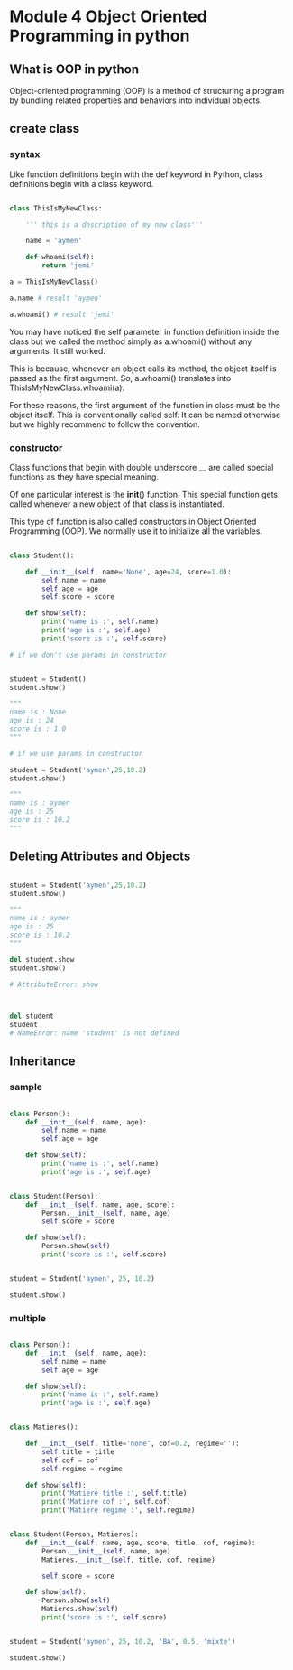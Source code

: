 # Module 4 Object Oriented Programming in python

## What is OOP in python

Object-oriented programming (OOP) is a method of structuring a program by bundling related properties and behaviors into individual objects.

## create class

### syntax

Like function definitions begin with the def keyword in Python, class definitions begin with a class keyword.

``` python

class ThisIsMyNewClass:

    ''' this is a description of my new class'''

    name = 'aymen'

    def whoami(self):
        return 'jemi'

a = ThisIsMyNewClass()

a.name # result 'aymen' 

a.whoami() # result 'jemi'

```

You may have noticed the self parameter in function definition inside the class but we called the method simply as a.whoami() without any arguments. It still worked.

This is because, whenever an object calls its method, the object itself is passed as the first argument. So, a.whoami() translates into ThisIsMyNewClass.whoami(a).

For these reasons, the first argument of the function in class must be the object itself. This is conventionally called self. It can be named otherwise but we highly recommend to follow the convention.

### constructor

Class functions that begin with double underscore __ are called special functions as they have special meaning.

Of one particular interest is the __init__() function. This special function gets called whenever a new object of that class is instantiated.

This type of function is also called constructors in Object Oriented Programming (OOP). We normally use it to initialize all the variables.

``` python

class Student():

    def __init__(self, name='None', age=24, score=1.0):
        self.name = name
        self.age = age
        self.score = score

    def show(self):
        print('name is :', self.name)
        print('age is :', self.age)
        print('score is :', self.score)

# if we don't use params in constructor


student = Student()
student.show()

"""
name is : None
age is : 24
score is : 1.0
"""

# if we use params in constructor

student = Student('aymen',25,10.2)
student.show()

"""
name is : aymen
age is : 25
score is : 10.2
"""

```

## Deleting Attributes and Objects

``` python

student = Student('aymen',25,10.2)
student.show()

"""
name is : aymen
age is : 25
score is : 10.2
"""

del student.show
student.show()

# AttributeError: show



del student
student
# NameError: name 'student' is not defined

```


## Inheritance

### sample

``` python

class Person():
    def __init__(self, name, age):
        self.name = name
        self.age = age

    def show(self):
        print('name is :', self.name)
        print('age is :', self.age)


class Student(Person):
    def __init__(self, name, age, score):
        Person.__init__(self, name, age)
        self.score = score

    def show(self):
        Person.show(self)
        print('score is :', self.score)


student = Student('aymen', 25, 10.2)

student.show()

```


### multiple

``` python

class Person():
    def __init__(self, name, age):
        self.name = name
        self.age = age

    def show(self):
        print('name is :', self.name)
        print('age is :', self.age)


class Matieres():

    def __init__(self, title='none', cof=0.2, regime=''):
        self.title = title
        self.cof = cof
        self.regime = regime

    def show(self):
        print('Matiere title :', self.title)
        print('Matiere cof :', self.cof)
        print('Matiere regime :', self.regime)


class Student(Person, Matieres):
    def __init__(self, name, age, score, title, cof, regime):
        Person.__init__(self, name, age)
        Matieres.__init__(self, title, cof, regime)

        self.score = score

    def show(self):
        Person.show(self)
        Matieres.show(self)
        print('score is :', self.score)


student = Student('aymen', 25, 10.2, 'BA', 0.5, 'mixte')

student.show()

```